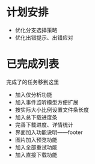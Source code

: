 # 计划安排

* 优化分支选择策略
* 优化出错提示、出错应对



# 已完成列表
完成了的任务移到这里
* 加入仅分析功能
* 加入事件监听模型方便扩展
* 按实际大小比例设置文件条长度
* 加入总下载进度条
* 完善下载进度、详情统计
* 界面加入功能说明——footer
* 图片加入预览功能
* 加入全部重试功能
* 加入直接下载功能
